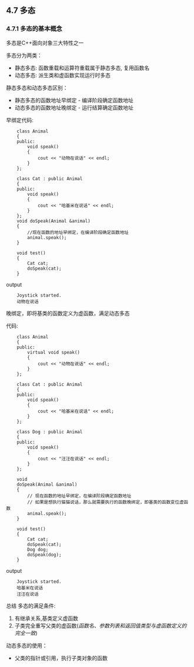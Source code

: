 ## 4.7 多态

### 4.7.1 多态的基本概念

多态是C++面向对象三大特性之一

多态分为两类：

*   静态多态: 函数重载和运算符重载属于静态多态, 复用函数名
*   动态多态: 派生类和虚函数实现运行时多态

静态多态和动态多态区别：

*   静态多态的函数地址早绑定 - 编译阶段确定函数地址
*   动态多态的函数地址晚绑定 - 运行结算确定函数地址 

早绑定代码:
```
    class Animal
    {
    public:
        void speak()
        {
            cout << "动物在说话" << endl;
        }
    };

    class Cat : public Animal
    {
    public:
        void speak()
        {
            cout << "哈基米在说话" << endl;
        }
    };
    void doSpeak(Animal &animal)
    {
        //现在函数的地址早绑定，在编译阶段确定函数地址
        animal.speak();
    }

    void test()
    {
        Cat cat;
        doSpeak(cat);
    }
```

output
```
    Joystick started.
    动物在说话
```

晚绑定，即将基类的函数定义为虚函数，满足动态多态

代码: 
```
    class Animal
    {
    public:
        virtual void speak()
        {
            cout << "动物在说话" << endl;
        }
    };

    class Cat : public Animal
    {
    public:
        void speak()
        {
            cout << "哈基米在说话" << endl;
        }
    };

    class Dog : public Animal
    {
    public:
        void speak()
        {
            cout << "汪汪在说话" << endl;
        }
    };

    void
    doSpeak(Animal &animal)
    {
        // 现在函数的地址早绑定，在编译阶段确定函数地址
        // 如果是想执行猫猫说话，那么就需要执行的函数晚绑定，即基类的函数变位虚函数
        animal.speak();
    }

    void test()
    {
        Cat cat;
        doSpeak(cat);
        Dog dog;
        doSpeak(dog);
    }
```

output

```
    Joystick started.
    哈基米在说话
    汪汪在说话
```

总结
多态的满足条件:
1.  有继承关系,基类定义虚函数
2.  子类完全重写父类的虚函数(*函数名、参数列表和返回值类型与虚函数定义的完全一致*)

动态多态的使用：
*   父类的指针或引用，执行子类对象的函数